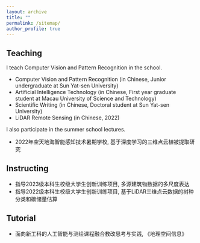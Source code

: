 ```yaml
---
layout: archive
title: ""
permalink: /sitemap/
author_profile: true
---
```


## Teaching

I teach Computer Vision and Pattern Recognition in the school.
- Computer Vision and Pattern Recognition (in Chinese, Junior undergraduate at Sun Yat-sen University)
- Artificial Intelligence Technology (in Chinese, First year graduate student at Macau University of Science and Technology)
- Scientific Writing (in Chinese, Doctoral student at Sun Yat-sen University)
- LiDAR Remote Sensing (in Chinese, 2022)


I also participate in the summer school lectures.
- 2022年空天地海智能感知技术暑期学校, 基于深度学习的三维点云植被提取研究

## Instructing
- 指导2023级本科生校级大学生创新训练项目, 多源建筑物数据的多尺度表达
- 指导2022级本科生校级大学生创新训练项目, 基于LiDAR三维点云数据的树种分类和碳储量估算

## Tutorial
- 面向新工科的人工智能与测绘课程融合教改思考与实践, 《地理空间信息》


